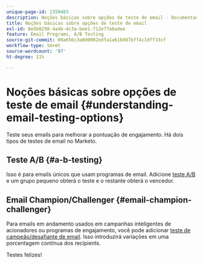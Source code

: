 ```yaml
---
unique-page-id: 2359483
description: Noções básicas sobre opções de teste de email - Documentação do Marketo - Documentação do produto
title: Noções básicas sobre opções de teste de email
exl-id: 8e5b0298-4a4b-4c3a-bee1-712e77abadee
feature: Email Programs, A/B Testing
source-git-commit: 09a656c3a0d0002edfa1a61b987bff4c1dff33cf
workflow-type: tm+mt
source-wordcount: '97'
ht-degree: 11%

---
```


# Noções básicas sobre opções de teste de email {#understanding-email-testing-options}

Teste seus emails para melhorar a pontuação de engajamento. Há dois tipos de testes de email no Marketo.

## Teste A/B {#a-b-testing}

Isso é para emails únicos que usam programas de email. Adicione [teste A/B](/help/marketo/product-docs/email-marketing/email-programs/email-program-actions/email-test-a-b-test/add-an-a-b-test.md) e um grupo pequeno obterá o teste e o restante obterá o vencedor.

## Email Champion/Challenger {#email-champion-challenger}

Para emails em andamento usados em campanhas inteligentes de acionadores ou programas de engajamento, você pode adicionar [teste de campeão/desafiante de email](/help/marketo/product-docs/email-marketing/general/functions-in-the-editor/email-tests-champion-challenger/add-an-email-champion-challenger.md). Isso introduzirá variações em uma porcentagem contínua dos recipients.

Testes felizes!
